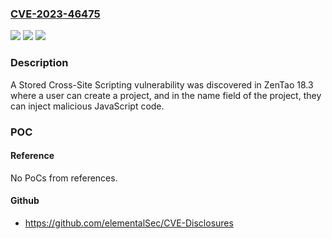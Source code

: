 ### [CVE-2023-46475](https://cve.mitre.org/cgi-bin/cvename.cgi?name=CVE-2023-46475)
![](https://img.shields.io/static/v1?label=Product&message=n%2Fa&color=blue)
![](https://img.shields.io/static/v1?label=Version&message=n%2Fa&color=blue)
![](https://img.shields.io/static/v1?label=Vulnerability&message=n%2Fa&color=brighgreen)

### Description

A Stored Cross-Site Scripting vulnerability was discovered in ZenTao 18.3 where a user can create a project, and in the name field of the project, they can inject malicious JavaScript code.

### POC

#### Reference
No PoCs from references.

#### Github
- https://github.com/elementalSec/CVE-Disclosures

